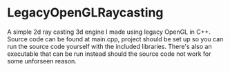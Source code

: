 # LegacyOpenGLRaycasting
A simple 2d ray casting 3d engine I made using legacy OpenGL in C++.
Source code can be found at main.cpp, project should be set up so you can run the source code yourself with the included libraries.
There's also an executable that can be run instead should the source code not work for some unforseen reason.
